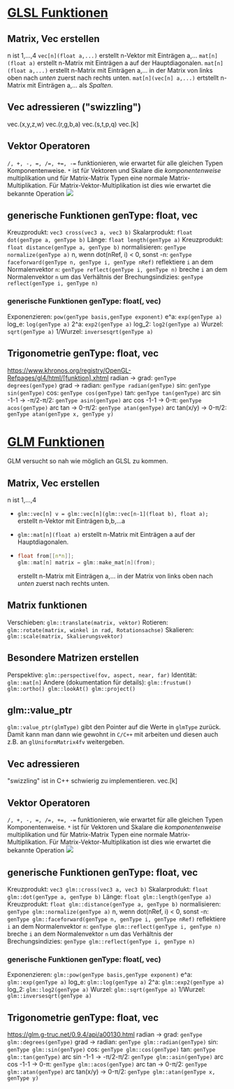 # [GLSL Funktionen](https://www.khronos.org/registry/OpenGL-Refpages/gl4/html/)

## Matrix, Vec erstellen
n ist 1,...,4
`vec[n](float a,...)` erstellt n-Vektor mit Einträgen a,...
`mat[n](float a)` erstellt n-Matrix mit Einträgen a auf der Hauptdiagonalen.
`mat[n](float a,...)` erstellt n-Matrix mit Einträgen a,... in der Matrix von links oben nach _unten_ zuerst nach rechts unten.
`mat[n](vec[n] a,...)` ertstellt n-Matrix mit Einträgen a,... als _Spalten_.
## Vec adressieren ("swizzling")
vec.(x,y,z,w)
vec.(r,g,b,a)
vec.(s,t,p,q)
vec.[k]
## Vektor Operatoren
`/, +, -, =, /=, +=, -=` funktionieren, wie erwartet für alle gleichen Typen Komponentenweise.
`*` ist für Vektoren und Skalare die _komponentenweise_ multiplikation und für Matrix-Matrix Typen eine normale Matrix-Multiplikation. Für Matrix-Vektor-Multiplikation ist dies wie erwartet die bekannte Operation ![](mult.png)

## generische Funktionen genType: float, vec
Kreuzprodukt: `vec3 cross(vec3 a, vec3 b)`
Skalarprodukt: `float dot(genType a, genType b)`
Länge: `float length(genType a)`
Kreuzprodukt: `float distance(genType a, genType b)`
normalisieren: `genType normalize(genType a)`
n, wenn dot(nRef, i) < 0, sonst -n: `genType faceforward(genType n, genType i, genType nRef)`
reflektiere `i` an dem Normalenvektor `n`: `genType reflect(genType i, genType n)`
breche `i` an dem Normalenvektor `n` um das Verhältnis der Brechungsindizies: `genType reflect(genType i, genType n)`
### generische Funktionen genType: float(, vec)
Exponenzieren: `pow(genType basis,genType exponent)`
e^a: `exp(genType a)`
log_e: `log(genType a)`
2^a: `exp2(genType a)`
log_2: `log2(genType a)`
Wurzel: `sqrt(genType a)`
1/Wurzel: `inversesqrt(genType a)`

## Trigonometrie genType: float, vec
https://www.khronos.org/registry/OpenGL-Refpages/gl4/html/[funktion].xhtml
radian -> grad: `genType degrees(genType)`
grad -> radian: `genType radian(genType)`
sin: `genType sin(genType)`
cos: `genType cos(genType)`
tan: `genType tan(genType)`
arc sin -1-1 -> -π/2-π/2: `genType asin(genType)`
arc cos -1-1 -> 0-π: `genType acos(genType)`
arc tan -> 0-π/2: `genType atan(genType)`
arc tan(x/y) -> 0-π/2: `genType atan(genType x, genType y)`


# [GLM Funktionen](http://www.c-jump.com/bcc/common/Talk3/Math/GLM/GLM.html)
GLM versucht so nah wie möglich an GLSL zu kommen.

## Matrix, Vec erstellen
n ist 1,...,4
- `glm::vec[n] v = glm::vec[n](glm::vec[n-1](float b), float a);` erstellt n-Vektor mit Einträgen b,b,...a

- `glm::mat[n](float a)` erstellt n-Matrix mit Einträgen a auf der Hauptdiagonalen.

- ```C++ 
  float from[[n*n]];
  glm::mat[n] matrix = glm::make_mat[n](from);
  ```
  erstellt n-Matrix mit Einträgen a,... in der Matrix von links oben nach _unten_ zuerst nach rechts unten.

## Matrix funktionen
Verschieben: `glm::translate(matrix, vektor)`
Rotieren: `glm::rotate(matrix, winkel in rad, Rotationsachse)`
Skalieren: `glm::scale(matrix, Skalierungsvektor)`

## Besondere Matrizen erstellen
Perspektive: `glm::perspective(fov, aspect, near, far)`
Identität: `glm::mat[n]`
Andere (dokumentation für details): `glm::frustum() glm::ortho() glm::lookAt() glm::project()`

## glm::value_ptr
`glm::value_ptr(glmType)` gibt den Pointer auf die Werte in `glmType` zurück. Damit kann man dann wie gewohnt in `C/C++` mit arbeiten und diesen auch z.B. an `glUniformMatrix4fv` weitergeben.

## Vec adressieren
"swizzling" ist in C++ schwierig zu implementieren.
vec.[k]

## Vektor Operatoren
`/, +, -, =, /=, +=, -=` funktionieren, wie erwartet für alle gleichen Typen Komponentenweise.
`*` ist für Vektoren und Skalare die _komponentenweise_ multiplikation und für Matrix-Matrix Typen eine normale Matrix-Multiplikation. Für Matrix-Vektor-Multiplikation ist dies wie erwartet die bekannte Operation ![](mult.png)

## generische Funktionen genType: float, vec
Kreuzprodukt: `vec3 glm::cross(vec3 a, vec3 b)`
Skalarprodukt: `float glm::dot(genType a, genType b)`
Länge: `float glm::length(genType a)`
Kreuzprodukt: `float glm::distance(genType a, genType b)`
normalisieren: `genType glm::normalize(genType a)`
n, wenn dot(nRef, i) < 0, sonst -n: `genType glm::faceforward(genType n, genType i, genType nRef)`
reflektiere `i` an dem Normalenvektor `n`: `genType glm::reflect(genType i, genType n)`
breche `i` an dem Normalenvektor `n` um das Verhältnis der Brechungsindizies: `genType glm::reflect(genType i, genType n)`
### generische Funktionen genType: float(, vec)
Exponenzieren: `glm::pow(genType basis,genType exponent)`
e^a: `glm::exp(genType a)`
log_e: `glm::log(genType a)`
2^a: `glm::exp2(genType a)`
log_2: `glm::log2(genType a)`
Wurzel: `glm::sqrt(genType a)`
1/Wurzel: `glm::inversesqrt(genType a)`

## Trigonometrie genType: float, vec
https://glm.g-truc.net/0.9.4/api/a00130.html
radian -> grad: `genType glm::degrees(genType)`
grad -> radian: `genType glm::radian(genType)`
sin: `genType glm::sin(genType)`
cos: `genType glm::cos(genType)`
tan: `genType glm::tan(genType)`
arc sin -1-1 -> -π/2-π/2: `genType glm::asin(genType)`
arc cos -1-1 -> 0-π: `genType glm::acos(genType)`
arc tan -> 0-π/2: `genType glm::atan(genType)`
arc tan(x/y) -> 0-π/2: `genType glm::atan(genType x, genType y)`